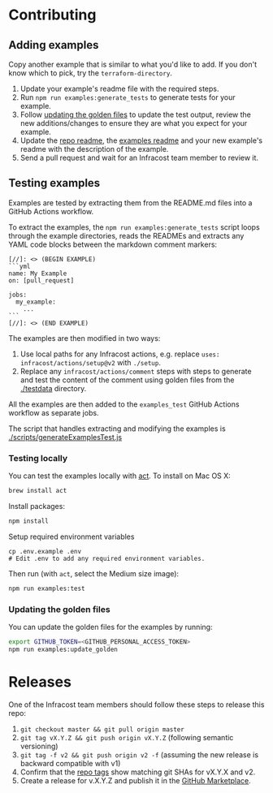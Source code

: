 # Contributing

## Adding examples

Copy another example that is similar to what you'd like to add. If you don't know which to pick, try the `terraform-directory`.
1. Update your example's readme file with the required steps.
2. Run `npm run examples:generate_tests` to generate tests for your example.
3. Follow [updating the golden files](#updating-the-golden-files) to update the test output, review the new additions/changes to ensure they are what you expect for your example.
4. Update the [repo readme](readme.md), the [examples readme](examples/readme.md) and your new example's readme with the description of the example.
5. Send a pull request and wait for an Infracost team member to review it.

## Testing examples

Examples are tested by extracting them from the README.md files into a GitHub Actions workflow.

To extract the examples, the `npm run examples:generate_tests` script loops through the example directories, reads the READMEs and extracts any YAML code blocks between the markdown comment markers:

````
[//]: <> (BEGIN EXAMPLE)
```yml
name: My Example
on: [pull_request]

jobs:
  my_example:
    ...
```
[//]: <> (END EXAMPLE)
````

The examples are then modified in two ways:
1. Use local paths for any Infracost actions, e.g. replace `uses: infracost/actions/setup@v2` with `./setup`.
2. Replace any `infracost/actions/comment` steps with steps to generate and test the content of the comment using golden files from the [./testdata](./testdata) directory.

All the examples are then added to the `examples_test` GitHub Actions workflow as separate jobs.

The script that handles extracting and modifying the examples is [./scripts/generateExamplesTest.js](./scripts/generateExamplesTest.js)

### Testing locally

You can test the examples locally with [act](https://github.com/nektos/act). To install on Mac OS X:

```sh
brew install act
```

Install packages:

```sh
npm install
```

Setup required environment variables

```
cp .env.example .env
# Edit .env to add any required environment variables.
```

Then run (with `act`, select the Medium size image):

```sh
npm run examples:test
```

### Updating the golden files

You can update the golden files for the examples by running:

```sh
export GITHUB_TOKEN=<GITHUB_PERSONAL_ACCESS_TOKEN>
npm run examples:update_golden
```

# Releases

One of the Infracost team members should follow these steps to release this repo:
1. `git checkout master && git pull origin master`
2. `git tag vX.Y.Z && git push origin vX.Y.Z` (following semantic versioning)
3. `git tag -f v2 && git push origin v2 -f` (assuming the new release is backward compatible with v1)
4. Confirm that the [repo tags](https://github.com/infracost/actions/tags) show matching git SHAs for vX.Y.X and v2.
5. Create a release for v.X.Y.Z and publish it in the [GitHub Marketplace](https://github.com/marketplace/actions/infracost-actions).

